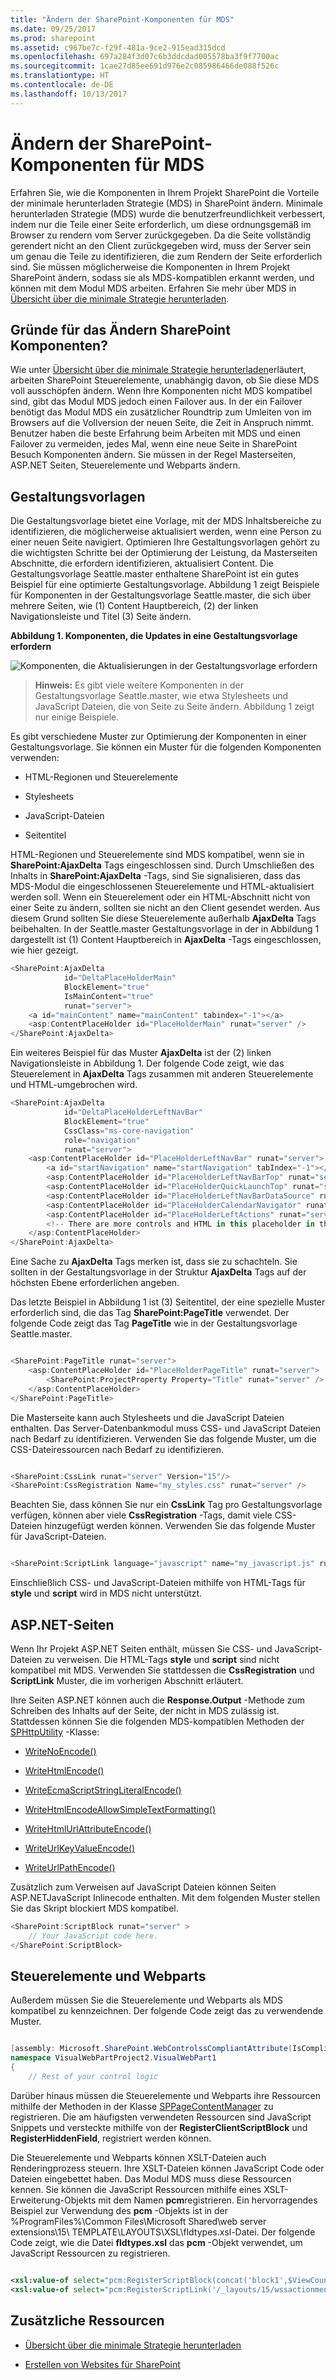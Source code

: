 ```yaml
---
title: "Ändern der SharePoint-Komponenten für MDS"
ms.date: 09/25/2017
ms.prod: sharepoint
ms.assetid: c967be7c-f29f-481a-9ce2-915ead315dcd
ms.openlocfilehash: 697a284f3d07c6b3ddcdad005578ba3f9f7700ac
ms.sourcegitcommit: 1cae27d85ee691d976e2c085986466de088f526c
ms.translationtype: HT
ms.contentlocale: de-DE
ms.lasthandoff: 10/13/2017
---
```

# <a name="modify-sharepoint-components-for-mds"></a>Ändern der SharePoint-Komponenten für MDS
Erfahren Sie, wie die Komponenten in Ihrem Projekt SharePoint die Vorteile der minimale herunterladen Strategie (MDS) in SharePoint ändern. Minimale herunterladen Strategie (MDS) wurde die benutzerfreundlichkeit verbessert, indem nur die Teile einer Seite erforderlich, um diese ordnungsgemäß im Browser zu rendern vom Server zurückgegeben. Da die Seite vollständig gerendert nicht an den Client zurückgegeben wird, muss der Server sein um genau die Teile zu identifizieren, die zum Rendern der Seite erforderlich sind. Sie müssen möglicherweise die Komponenten in Ihrem Projekt SharePoint ändern, sodass sie als MDS-kompatiblen erkannt werden, und können mit dem Modul MDS arbeiten. Erfahren Sie mehr über MDS in  [Übersicht über die minimale Strategie herunterladen](minimal-download-strategy-overview.md).
  
    
    


## <a name="why-modify-sharepoint-components"></a>Gründe für das Ändern SharePoint Komponenten?
<a name="bk_whymodify"> </a>

Wie unter  [Übersicht über die minimale Strategie herunterladen](minimal-download-strategy-overview.md)erläutert, arbeiten SharePoint Steuerelemente, unabhängig davon, ob Sie diese MDS voll ausschöpfen ändern. Wenn Ihre Komponenten nicht MDS kompatibel sind, gibt das Modul MDS jedoch einen Failover aus. In der ein Failover benötigt das Modul MDS ein zusätzlicher Roundtrip zum Umleiten von im Browsers auf die Vollversion der neuen Seite, die Zeit in Anspruch nimmt. Benutzer haben die beste Erfahrung beim Arbeiten mit MDS und einen Failover zu vermeiden, jedes Mal, wenn eine neue Seite in SharePoint Besuch Komponenten ändern. Sie müssen in der Regel Masterseiten, ASP.NET Seiten, Steuerelemente und Webparts ändern. 
  
    
    

  
    
    

## <a name="master-pages"></a>Gestaltungsvorlagen
<a name="SP15MDSDev_MasterPages"> </a>

Die Gestaltungsvorlage bietet eine Vorlage, mit der MDS Inhaltsbereiche zu identifizieren, die möglicherweise aktualisiert werden, wenn eine Person zu einer neuen Seite navigiert. Optimieren Ihre Gestaltungsvorlagen gehört zu die wichtigsten Schritte bei der Optimierung der Leistung, da Masterseiten Abschnitte, die erfordern identifizieren, aktualisiert Content. Die Gestaltungsvorlage Seattle.master enthaltene SharePoint ist ein gutes Beispiel für eine optimierte Gestaltungsvorlage. Abbildung 1 zeigt Beispiele für Komponenten in der Gestaltungsvorlage Seattle.master, die sich über mehrere Seiten, wie (1) Content Hauptbereich, (2) der linken Navigationsleiste und Titel (3) Seite ändern.
  
    
    

**Abbildung 1. Komponenten, die Updates in eine Gestaltungsvorlage erfordern**

  
    
    

  
    
    
![Komponenten, die Aktualisierungen in der Gestaltungsvorlage erfordern](../images/MDS_SeattleMaster.png)
  
    
    

    
> **Hinweis:** Es gibt viele weitere Komponenten in der Gestaltungsvorlage Seattle.master, wie etwa Stylesheets und JavaScript Dateien, die von Seite zu Seite ändern. Abbildung 1 zeigt nur einige Beispiele. 
  
    
    

Es gibt verschiedene Muster zur Optimierung der Komponenten in einer Gestaltungsvorlage. Sie können ein Muster für die folgenden Komponenten verwenden:
  
    
    

- HTML-Regionen und Steuerelemente
    
  
- Stylesheets
    
  
- JavaScript-Dateien
    
  
- Seitentitel
    
  
HTML-Regionen und Steuerelemente sind MDS kompatibel, wenn sie in **SharePoint:AjaxDelta** Tags eingeschlossen sind. Durch Umschließen des Inhalts in **SharePoint:AjaxDelta** -Tags, sind Sie signalisieren, dass das MDS-Modul die eingeschlossenen Steuerelemente und HTML-aktualisiert werden soll. Wenn ein Steuerelement oder ein HTML-Abschnitt nicht von einer Seite zu ändern, sollten sie nicht an den Client gesendet werden. Aus diesem Grund sollten Sie diese Steuerelemente außerhalb **AjaxDelta** Tags beibehalten. In der Seattle.master Gestaltungsvorlage in der in Abbildung 1 dargestellt ist (1) Content Hauptbereich in **AjaxDelta** -Tags eingeschlossen, wie hier gezeigt.
  
    
    



```cs
<SharePoint:AjaxDelta
            id="DeltaPlaceHolderMain"
            BlockElement="true"
            IsMainContent="true"
            runat="server">
    <a id="mainContent" name="mainContent" tabindex="-1"></a>
    <asp:ContentPlaceHolder id="PlaceHolderMain" runat="server" />
</SharePoint:AjaxDelta>
```

Ein weiteres Beispiel für das Muster **AjaxDelta** ist der (2) linken Navigationsleiste in Abbildung 1. Der folgende Code zeigt, wie das Steuerelement in **AjaxDelta** Tags zusammen mit anderen Steuerelemente und HTML-umgebrochen wird.
  
    
    



```cs
<SharePoint:AjaxDelta
            id="DeltaPlaceHolderLeftNavBar"
            BlockElement="true"
            CssClass="ms-core-navigation"
            role="navigation"
            runat="server">
    <asp:ContentPlaceHolder id="PlaceHolderLeftNavBar" runat="server">
        <a id="startNavigation" name="startNavigation" tabIndex="-1"></a>
        <asp:ContentPlaceHolder id="PlaceHolderLeftNavBarTop" runat="server" />
        <asp:ContentPlaceHolder id="PlaceHolderQuickLaunchTop" runat="server" />
        <asp:ContentPlaceHolder id="PlaceHolderLeftNavBarDataSource" runat="server" />
        <asp:ContentPlaceHolder id="PlaceHolderCalendarNavigator" runat="server" />
        <asp:ContentPlaceHolder id="PlaceHolderLeftActions" runat="server" />
        <!-- There are more controls and HTML in this placeholder in the Seattle master page -->
    </asp:ContentPlaceHolder>
</SharePoint:AjaxDelta>
```

Eine Sache zu **AjaxDelta** Tags merken ist, dass sie zu schachteln. Sie sollten in der Gestaltungsvorlage in der Struktur **AjaxDelta** Tags auf der höchsten Ebene erforderlichen angeben.
  
    
    
Das letzte Beispiel in Abbildung 1 ist (3) Seitentitel, der eine spezielle Muster erforderlich sind, die das Tag **SharePoint:PageTitle** verwendet. Der folgende Code zeigt das Tag **PageTitle** wie in der Gestaltungsvorlage Seattle.master.
  
    
    



```cs

<SharePoint:PageTitle runat="server">
    <asp:ContentPlaceHolder id="PlaceHolderPageTitle" runat="server">
        <SharePoint:ProjectProperty Property="Title" runat="server" />
    </asp:ContentPlaceHolder>
</SharePoint:PageTitle>
```

Die Masterseite kann auch Stylesheets und die JavaScript Dateien enthalten. Das Server-Datenbankmodul muss CSS- und JavaScript Dateien nach Bedarf zu identifizieren. Verwenden Sie das folgende Muster, um die CSS-Dateiressourcen nach Bedarf zu identifizieren.
  
    
    



```cs

<SharePoint:CssLink runat="server" Version="15"/>
<SharePoint:CssRegistration Name="my_styles.css" runat="server" />
```

Beachten Sie, dass können Sie nur ein **CssLink** Tag pro Gestaltungsvorlage verfügen, können aber viele **CssRegistration** -Tags, damit viele CSS-Dateien hinzugefügt werden können. Verwenden Sie das folgende Muster für JavaScript-Dateien.
  
    
    



```cs

<SharePoint:ScriptLink language="javascript" name="my_javascript.js" runat="server" />
```

Einschließlich CSS- und JavaScript-Dateien mithilfe von HTML-Tags für **style** und **script** wird in MDS nicht unterstützt.
  
    
    

## <a name="aspnet-pages"></a>ASP.NET-Seiten
<a name="SP15MDSDev_ASPNET"> </a>

Wenn Ihr Projekt ASP.NET Seiten enthält, müssen Sie CSS- und JavaScript-Dateien zu verweisen. Die HTML-Tags **style** und **script** sind nicht kompatibel mit MDS. Verwenden Sie stattdessen die **CssRegistration** und **ScriptLink** Muster, die im vorherigen Abschnitt erläutert.
  
    
    
Ihre Seiten ASP.NET können auch die **Response.Output** -Methode zum Schreiben des Inhalts auf der Seite, der nicht in MDS zulässig ist. Stattdessen können Sie die folgenden MDS-kompatiblen Methoden der [SPHttpUtility](https://msdn.microsoft.com/library/Microsoft.SharePoint.Utilities.SPHttpUtility.aspx) -Klasse:
  
    
    

-  [WriteNoEncode()](https://msdn.microsoft.com/library/Microsoft.SharePoint.Utilities.SPHttpUtility.WriteNoEncode.aspx)
    
  
-  [WriteHtmlEncode()](https://msdn.microsoft.com/library/Microsoft.SharePoint.Utilities.SPHttpUtility.WriteHtmlEncode.aspx)
    
  
-  [WriteEcmaScriptStringLiteralEncode()](https://msdn.microsoft.com/library/Microsoft.SharePoint.Utilities.SPHttpUtility.WriteEcmaScriptStringLiteralEncode.aspx)
    
  
-  [WriteHtmlEncodeAllowSimpleTextFormatting()](https://msdn.microsoft.com/library/Microsoft.SharePoint.Utilities.SPHttpUtility.WriteHtmlEncodeAllowSimpleTextFormatting.aspx)
    
  
-  [WriteHtmlUrlAttributeEncode()](https://msdn.microsoft.com/library/Microsoft.SharePoint.Utilities.SPHttpUtility.WriteHtmlUrlAttributeEncode.aspx)
    
  
-  [WriteUrlKeyValueEncode()](https://msdn.microsoft.com/library/Microsoft.SharePoint.Utilities.SPHttpUtility.WriteUrlKeyValueEncode.aspx)
    
  
-  [WriteUrlPathEncode()](https://msdn.microsoft.com/library/Microsoft.SharePoint.Utilities.SPHttpUtility.WriteUrlPathEncode.aspx)
    
  
Zusätzlich zum Verweisen auf JavaScript Dateien können Seiten ASP.NETJavaScript Inlinecode enthalten. Mit dem folgenden Muster stellen Sie das Skript blockiert MDS kompatibel.
  
    
    



```cs
<SharePoint:ScriptBlock runat="server" >
    // Your JavaScript code here.
</SharePoint:ScriptBlock>
```


## <a name="controls-and-web-parts"></a>Steuerelemente und Webparts
<a name="SP15MDSDev_WebParts"> </a>

Außerdem müssen Sie die Steuerelemente und Webparts als MDS kompatibel zu kennzeichnen. Der folgende Code zeigt das zu verwendende Muster.
  
    
    

```cs

[assembly: Microsoft.SharePoint.WebControlssCompliantAttribute(IsCompliant = true)]
namespace VisualWebPartProject2.VisualWebPart1
{
    // Rest of your control logic
```

Darüber hinaus müssen die Steuerelemente und Webparts ihre Ressourcen mithilfe der Methoden in der Klasse  [SPPageContentManager](https://msdn.microsoft.com/library/Microsoft.SharePoint.WebControls.SPPageContentManager.aspx) zu registrieren. Die am häufigsten verwendeten Ressourcen sind JavaScript Snippets und versteckte mithilfe von der **RegisterClientScriptBlock** und **RegisterHiddenField**, registriert werden können.
  
    
    
Die Steuerelemente und Webparts können XSLT-Dateien auch Renderingprozess steuern. Ihre XSLT-Dateien können JavaScript Code oder Dateien eingebettet haben. Das Modul MDS muss diese Ressourcen kennen. Sie können die JavaScript Ressourcen mithilfe eines XSLT-Erweiterung-Objekts mit dem Namen **pcm**registrieren. Ein hervorragendes Beispiel zur Verwendung des **pcm** -Objekts ist in der %ProgramFiles%\\Common Files\\Microsoft Shared\\web server extensions\\15\\ TEMPLATE\\LAYOUTS\\XSL\\fldtypes.xsl-Datei. Der folgende Code zeigt, wie die Datei **fldtypes.xsl** das **pcm** -Objekt verwendet, um JavaScript Ressourcen zu registrieren.
  
    
    



```XML

<xsl:value-of select="pcm:RegisterScriptBlock(concat('block1',$ViewCounter), string($scriptbody1))"/>
<xsl:value-of select="pcm:RegisterScriptLink('/_layouts/15/wssactionmenu.js')"/>
```


## <a name="additional-resources"></a>Zusätzliche Ressourcen
<a name="bk_addresources"> </a>


-  [Übersicht über die minimale Strategie herunterladen](minimal-download-strategy-overview.md)
    
  
-  [Erstellen von Websites für SharePoint](build-sites-for-sharepoint.md)
    
  

